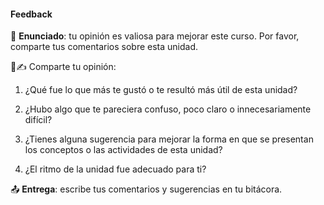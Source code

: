 #### Feedback

🎯 **Enunciado**: tu opinión es valiosa para mejorar este curso. Por favor, comparte tus comentarios sobre esta unidad.

🧐✍️ Comparte tu opinión:

1. ¿Qué fue lo que más te gustó o te resultó más útil de esta unidad?

2. ¿Hubo algo que te pareciera confuso, poco claro o innecesariamente difícil?

3. ¿Tienes alguna sugerencia para mejorar la forma en que se presentan los conceptos o las 
actividades de esta unidad?

4. ¿El ritmo de la unidad fue adecuado para ti?

📤 **Entrega**: escribe tus comentarios y sugerencias en tu bitácora.

